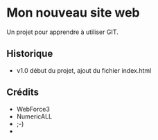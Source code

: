 # Mon nouveau site web

Un projet pour apprendre à utiliser GIT.


## Historique

* v1.0 début du projet, ajout du fichier index.html

## Crédits

* WebForce3
* NumericALL
* ;-)
* 
